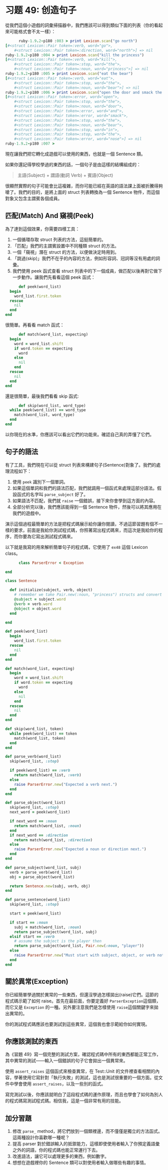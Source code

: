 # 习题 49: 创造句子

從我們這個小遊戲的詞彙掃描器中，我們應該可以得到類似下面的列表（你的看起來可能格式會不太一樣）：

```rb
      ruby-1.9.2-p180 :003 > print Lexicon.scan("go north")
[#<struct Lexicon::Pair token=:verb, word="go">,
    #<struct Lexicon::Pair token=:direction, word="north">] => nil 
ruby-1.9.2-p180 :004 > print Lexicon.scan("kill the princess")
[#<struct Lexicon::Pair token=:verb, word="kill">,
    #<struct Lexicon::Pair token=:stop, word="the">,
    #<struct Lexicon::Pair token=:noun, word="princess">] => nil
ruby-1.9.2-p180 :005 > print Lexicon.scan("eat the bear")
[#<struct Lexicon::Pair token=:verb, word="eat">,
    #<struct Lexicon::Pair token=:stop, word="the">,
    #<struct Lexicon::Pair token=:noun, word="bear">] => nil 
ruby-1.9.2-p180 :006 > print Lexicon.scan("open the door and smack the bear in the nose")
[#<struct Lexicon::Pair token=:error, word="open">,
    #<struct Lexicon::Pair token=:stop, word="the">, 
    #<struct Lexicon::Pair token=:noun, word="door">, 
    #<struct Lexicon::Pair token=:error, word="and">, 
    #<struct Lexicon::Pair token=:error, word="smack">, 
    #<struct Lexicon::Pair token=:stop, word="the">, 
    #<struct Lexicon::Pair token=:noun, word="bear">, 
    #<struct Lexicon::Pair token=:stop, word="in">, 
    #<struct Lexicon::Pair token=:stop, word="the">, 
    #<struct Lexicon::Pair token=:error, word="nose">] => nil 
ruby-1.9.2-p180 :007 >

```

現在讓我們把它轉化成遊戲可以使用的東西，也就是一個 Sentence 類。

如果你還記得學校學過的東西的話，一個句子是由這樣的結構組成的：

> 主語(Subject) + 謂語(動詞 Verb) + 賓語(Object)

很顯然實際的句子可能會比這複雜，而你可能已經在英語的語法課上面被折騰得夠嗆了。我們的目的，是將上面的 struct 列表轉換為一個 Sentence 物件，而這個對象又包含主謂賓各個成員。

## 匹配(Match) And 窺視(Peek)

為了達到這個效果，你需要四樣工具：

1.  一個循環存取 struct 列表的方法，這挺簡單的。
2.  「匹配」我們的主謂賓設置中不同種類 struct 的方法。
3.  一個「窺視」潛在 struct 的方法，以便做決定時用到。
4.  「跳過(skip)」我們不在乎的內容的方法，例如形容詞、冠詞等沒有用處的詞彙。
5.  我們使用 peek 函式查看 struct 列表中的下一個成員，做匹配以後再對它做下一步動作。讓我們先看看這個 peek 函式：

```rb
      def peek(word_list)
  begin
    word_list.first.token
  rescue
    nil
  end
end

```

很簡單。再看看 match 函式：

```rb
      def match(word_list, expecting)
  begin
    word = word_list.shift
    if word.token == expecting
      word
    else
      nil
    end
  rescue
    nil
  end
end

```

還是很簡單，最後我們看看 skip 函式:

```rb
      def skip(word_list, word_type)
  while peek(word_list) == word_type
    match(word_list, word_type)
  end
end

```

以你現在的水準，你應該可以看出它們的功能來。確認自己真的弄懂了它們。

## 句子的語法

有了工具，我們現在可以從 struct 列表來構建句子(Sentence)對象了。我們的處理流程如下：

1.  使用 `peek` 識別下一個單詞。
2.  如果這個單詞和我們的語法匹配，我們就調用一個函式來處理這部分語法。假設函式的名字叫 `parse_subject` 好了。
3.  如果語法不匹配，我們就 `raise` 一個錯誤，接下來你會學到這方面的內容。
4.  全部分析完以後，我們應該能得到一個 Sentence 物件，然後可以將其應用在我們的遊戲中。

演示這個過程最簡單的方法是把程式碼展示給你讓你閱讀，不過這節習題有個不一樣的要求，前面是我給你測試程式碼，你照著寫出程式碼來，而這次是我給你的程序，而你要為它寫出測試程式碼來。

以下就是我寫的用來解析簡單句子的程式碼，它使用了 `ex48` 這個 Lexicon class。

```rb
      class ParserError < Exception

end

class Sentence

  def initialize(subject, verb, object)
    # remember we take Pair.new(:noun, "princess") structs and convert them
    @subject = subject.word
    @verb = verb.word
    @object = object.word
  end

end

def peek(word_list)
  begin
    word_list.first.token
  rescue
    nil
  end
end

def match(word_list, expecting)
  begin
    word = word_list.shift
    if word.token == expecting
      word
    else
      nil
    end
  rescue
    nil
  end
end

def skip(word_list, token)
  while peek(word_list) == token
    match(word_list, token)
  end
end

def parse_verb(word_list)
  skip(word_list, :stop)

  if peek(word_list) == :verb
    return match(word_list, :verb)
  else
    raise ParserError.new("Expected a verb next.")
  end
end

def parse_object(word_list)
  skip(word_list, :stop)
  next_word = peek(word_list)

  if next_word == :noun
    return match(word_list, :noun)
  end
  if next_word == :direction
    return match(word_list, :direction)
  else
    raise ParserError.new("Expected a noun or direction next.")
  end
end

def parse_subject(word_list, subj)
  verb = parse_verb(word_list)
  obj = parse_object(word_list)

  return Sentence.new(subj, verb, obj)
end

def parse_sentence(word_list)
  skip(word_list, :stop)

  start = peek(word_list)

  if start == :noun
    subj = match(word_list, :noun)
    return parse_subject(word_list, subj)
  elsif start == :verb
    # assume the subject is the player then
    return parse_subject(word_list, Pair.new(:noun, "player"))
  else
    raise ParserError.new("Must start with subject, object, or verb not: #{start}")
  end
end

```

## 關於異常(Exception)

你已經簡單學過關於異常的一些東西，但還沒學過怎樣拋出(raise)它們。這節的程式碼示範了如何 raise。首先在最前面，你要定義好 `ParserException`這個類，而它又是 `Exception` 的一種。另外要注意我們是怎樣使用 `raise`這個關鍵字來拋出異常的。

你的測試程式碼應該也要測試到這些異常，這個我也會示範給你如何實現。

## 你應該測試的東西

為《習題 49》寫一個完整的測試方案，確認程式碼中所有的東西都能正常工作，其中異常的測試——輸入一個錯誤的句子它會拋出一個異常來。

使用 `assert_raises` 這個函式來檢查異常，在 Test::Unit 的文件裡查看相關的內容，學著使用它寫針對「執行失敗」的測試，這也是測試很重要的一個方面。從文件中學會使用 `assert_raises`，以及一些別的函式。

寫完測試以後，你應該就明白了這段程式碼的運作原理，而且也學會了如何為別人的程式碼寫測試程式碼。相信我，這是一個非常有用的技能。

## 加分習題

1.  修改 `parse_` method，將它們放到一個類裡邊，而不僅僅是獨立的方法函式。這兩種設計你喜歡哪一種呢？
2.  提高 parser 對於錯誤輸入的抵禦能力，這樣即使使用者輸入了你預定義語彙之外的詞語，你的程式碼也能正常運行下去。
3.  改進語法，讓它可以處理更多的東西，例如數字。
4.  想想在遊戲裡你的 Sentence 類可以對使用者輸入做哪些有趣的事情。